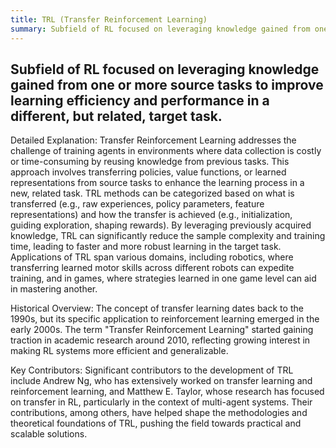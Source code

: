 ```yaml
---
title: TRL (Transfer Reinforcement Learning)
summary: Subfield of RL focused on leveraging knowledge gained from one or more source tasks to improve learning efficiency and performance in a different, but related, target task.
---
```

## Subfield of RL focused on leveraging knowledge gained from one or more source tasks to improve learning efficiency and performance in a different, but related, target task.

Detailed Explanation:
Transfer Reinforcement Learning addresses the challenge of training agents in environments where data collection is costly or time-consuming by reusing knowledge from previous tasks. This approach involves transferring policies, value functions, or learned representations from source tasks to enhance the learning process in a new, related task. TRL methods can be categorized based on what is transferred (e.g., raw experiences, policy parameters, feature representations) and how the transfer is achieved (e.g., initialization, guiding exploration, shaping rewards). By leveraging previously acquired knowledge, TRL can significantly reduce the sample complexity and training time, leading to faster and more robust learning in the target task. Applications of TRL span various domains, including robotics, where transferring learned motor skills across different robots can expedite training, and in games, where strategies learned in one game level can aid in mastering another.

Historical Overview:
The concept of transfer learning dates back to the 1990s, but its specific application to reinforcement learning emerged in the early 2000s. The term "Transfer Reinforcement Learning" started gaining traction in academic research around 2010, reflecting growing interest in making RL systems more efficient and generalizable.

Key Contributors:
Significant contributors to the development of TRL include Andrew Ng, who has extensively worked on transfer learning and reinforcement learning, and Matthew E. Taylor, whose research has focused on transfer in RL, particularly in the context of multi-agent systems. Their contributions, among others, have helped shape the methodologies and theoretical foundations of TRL, pushing the field towards practical and scalable solutions.